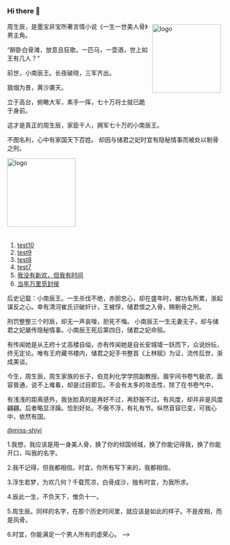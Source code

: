 ### Hi there 👋


<img src="https://github-readme-stats.vercel.app/api?username=mr-zhoushengchen&show_icons=true" alt="logo" height="160" align="right" style="margin: 5px; margin-bottom: 20px;" />

周生辰，是墨宝非宝所著言情小说《一生一世美人骨》男主角。

“醉卧白骨滩，放意且狂歌。一匹马，一壶酒，世上如王有几人？”

前世，小南辰王。长夜破晓，三军齐出。

狼烟为景，黄沙袭天。

立于高台，俯瞰大军，素手一挥，七十万将士就已跪于身前。

这才是真正的周生辰，家臣千人，拥军七十万的小南辰王。

不图名利，心中有家国天下百姓。
却因与储君之妃时宜有隐秘情事而被处以剔骨之刑。

<img src="https://github-profile-trophy.vercel.app/?username=mr-zhoushengchen&theme=flat&column=7" alt="logo" height="160" align="center" style="margin: auto; margin-bottom: 20px;" />

<!-- issueTable -->

1. [test10](https://github.com/mr-zhoushengchen/mr-zhoushengchen/issues/9) 
2. [test9](https://github.com/mr-zhoushengchen/mr-zhoushengchen/issues/8) 
3. [test8](https://github.com/mr-zhoushengchen/mr-zhoushengchen/issues/7) 
4. [test7](https://github.com/mr-zhoushengchen/mr-zhoushengchen/issues/6) 
5. [我没有新欢，但我有时间](https://github.com/mr-zhoushengchen/mr-zhoushengchen/issues/2) 
6. [当年万里觅封侯](https://github.com/mr-zhoushengchen/mr-zhoushengchen/issues/1) 
<!-- issueTable -->

后史记载：小南辰王。一生杀伐不绝，赤胆忠心，却在盛年时，被功名所累，渐起谋反之心。幸有清河崔氏识破奸计，王被俘，储君恨之入骨，赐剔骨之刑。 

刑罚整整三个时辰，却无一声哀嚎，拒死不悔。 小南辰王一生无妻无子，却与储君之妃屡传隐秘情事。小南辰王死后第四日，储君之妃命殒。

有传闻她是从王府十丈高楼自缢，亦有传闻她是自长安城墙一跃而下，众说纷纭，终无定论。唯有王府藏书楼内，储君之妃手书整首《上林赋》为证，流传后世，渐成美谈。

今生，周生辰，周生家族的长子，伯克利化学学院副教授。眉宇间书卷气极浓，面容普通，说不上难看，却是过目即忘。不会有太多的攻击性，除了在书卷气中，

有浅浅的距离感外，我张脸真的是再好不过，再舒服不过。有风度，却并非是风度翩翩。后者略显浮躁。恰到好处。不傲不浮，有礼有节。纵然音容已变，可我心中，依然有国。

[@miss-shiyi](https://github.com/miss-shiyi)

1.我想，我应该是用一身美人骨，换了你的倾国倾城，换了你能记得我，换了你能开口，叫我的名字。

2.我不记得，但我都相信。时宜，你所有写下来的，我都相信。

3.浮生若梦，为欢几何？千载荒凉，白骨成沙，独有时宜，为我所求。

4.辰此一生，不负天下，惟负十一。

5.周生辰。同样的名字，在那个历史时间里，就应该是如此的样子。不是皮相，而是风骨。

6.时宜，你能满足一个男人所有的虚荣心。
-->
